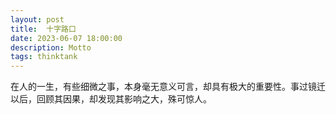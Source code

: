 ```yaml
---
layout: post
title:  十字路口
date: 2023-06-07 18:00:00
description: Motto
tags: thinktank
---
```



在人的一生，有些细微之事，本身毫无意义可言，却具有极大的重要性。事过镜迁以后，回顾其因果，却发现其影响之大，殊可惊人。

